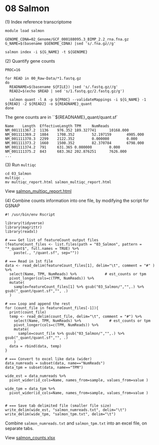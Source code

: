 # 08 Salmon

(1) Index reference transcriptome

```
module load salmon

GENOME_CDNA=02_Genome/GCF_000188095.3_BIMP_2.2_rna.fna.gz
G_NAME=$(basename $GENOME_CDNA) |sed 's/.fna.gz//g'

salmon index -i ${G_NAME} -t ${GENOME}
```

(2) Quantify gene counts

```
PROC=16

for READ in 00_Raw-Data/*1.fastq.gz
do
  READNAME=$(basename ${FILE}) |sed 's/.fastq.gz//g'
  READ2=$(echo $READ | sed 's/1.fastq.gz/2.fastq.gz/g')

  salmon quant -l A -p ${PROC} --validateMappings -i ${G_NAME} -1 ${READ} -2 ${READ2} -o ${READNAME}_quant
done
```

The gene counts are in ``${READNAME}_quant/quant.sf`

```
Name    Length  EffectiveLength TPM     NumReads
NM_001111367.2  1136    976.352 189.327741      10168.000
NM_001111369.2  1884    1708.352        52.197159       4905.000
NM_001111370.3  2299    2122.352        0.000000        0.000
NM_001111373.2  1660    1500.352        82.370784       6798.000
NM_001111374.2  791     631.365 0.000000        0.000
NM_001111375.2  843     683.362 202.876251      7626.000
...
```

(3) Run `multiqc`

```
cd 03_Salmon
multiqc .
mv multiqc_report.html salmon_multiqc_report.html
```

View [salmon_multiqc_report.html](results/salmon_multiqc_report.html)

(4) Combine counts information into one file, by modifying the script for GSNAP

```
#! /usr/bin/env Rscript

library(tidyverse)
library(magrittr)
library(readxl)

# === Get list of featureCount output files
(featureCount_files <- list.files(path = "03_Salmon", pattern = "*_quant$", full.names = TRUE) %>% 
    paste(., "/quant.sf", sep=""))

# === Read in 1st file
data <- read_delim(featureCount_files[1], delim="\t", comment = "#" ) %>%
  select(Name, TPM, NumReads) %>%             # est_counts or tpm
  pivot_longer(cols=c(TPM, NumReads)) %>% 
  mutate(
    sample=featureCount_files[1] %>% gsub("03_Salmon/","",.) %>% gsub("_quant/quant.sf","", .)
  )

# === Loop and append the rest
for (count_file in featureCount_files[-1]){
  print(count_file)
  temp <- read_delim(count_file, delim="\t", comment = "#") %>%
    select(Name, TPM, NumReads) %>%             # est_counts or tpm
    pivot_longer(cols=c(TPM, NumReads)) %>% 
    mutate(
      sample=count_file %>% gsub("03_Salmon/","",.) %>% gsub("_quant/quant.sf","", .)
    )
  data = rbind(data, temp)
}

# === Convert to excel like data (wider)
data_numreads = subset(data, name=="NumReads")
data_tpm = subset(data, name=="TPM")

wide_est = data_numreads %>%
  pivot_wider(id_cols=Name, names_from=sample, values_from=value )

wide_tpm = data_tpm %>%
  pivot_wider(id_cols=Name, names_from=sample, values_from=value )
  

# === Save tab delimited file (smaller file size)
write_delim(wide_est, "salmon_numreads.txt", delim="\t")
write_delim(wide_tpm, "salmon_tpm.txt", delim="\t")
```

Combine `salmon_numreads.txt` and `salmon_tpm.txt` into an excel file, on separate tabs.

<!--![](results/assets/screenshot_salmon_counts.png)-->

View [salmon_counts.xlsx](results/salmon_counts.xlsx)
